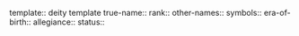 template:: deity template
true-name::
rank::
other-names::
symbols::
era-of-birth::
allegiance::
status::
